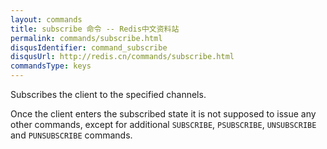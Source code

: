```yaml
---
layout: commands
title: subscribe 命令 -- Redis中文资料站
permalink: commands/subscribe.html
disqusIdentifier: command_subscribe
disqusUrl: http://redis.cn/commands/subscribe.html
commandsType: keys
---
```


Subscribes the client to the specified channels.

Once the client enters the subscribed state it is not supposed to issue any
other commands, except for additional `SUBSCRIBE`, `PSUBSCRIBE`, `UNSUBSCRIBE`
and `PUNSUBSCRIBE` commands.
